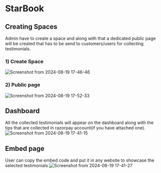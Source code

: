 # StarBook

## Creating Spaces
   Admin have to create a space and along with that a dedicated public page will be created that has to be send to customers/users for collecting testimonials.
   
  ### 1) Create Space
   ![Screenshot from 2024-08-19 17-46-46](https://github.com/user-attachments/assets/c2533fd1-9bbf-4233-8f39-74793ef7616e)

  ### 2) Public page
   ![Screenshot from 2024-08-19 17-52-33](https://github.com/user-attachments/assets/0bf4e7c5-6129-4fa1-a6d1-7d4eee02d8ce)

    
## Dashboard
  All the collected testimonials will appear on the dashboard along with the tips that are collected in razorpay account(if you have attached one).
![Screenshot from 2024-08-19 17-41-15](https://github.com/user-attachments/assets/998680e3-399e-4ca2-8a69-d13aaac8fe64)

## Embed page
   User can copy the embed code and put it in any website to showcase the selected testimonials
![Screenshot from 2024-08-19 17-41-27](https://github.com/user-attachments/assets/ca56ec6b-6080-4a2b-a62c-0b376f41f16d)

